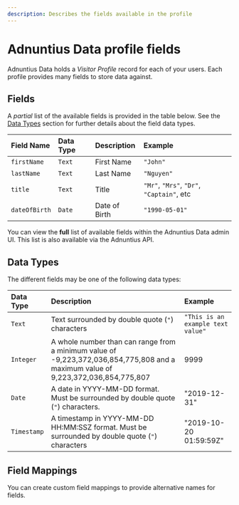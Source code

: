 ```yaml
---
description: Describes the fields available in the profile
---
```


# Adnuntius Data profile fields

Adnuntius Data holds a *Visitor Profile* record for each of your users. Each profile provides many fields to store data against.

## Fields

A *partial* list of the available fields is provided in the table below. See the [Data Types](#data-types) section for further details about the field data types.

| Field Name | Data Type | Description | Example |
| :--- | :--- | :--- | :--- |
| `firstName` | `Text` | First Name	| `"John"` |
| `lastName` | `Text` | Last Name	| `"Nguyen"` |
| `title` |	`Text` | Title | `"Mr"`, `"Mrs"`, `"Dr"`, `"Captain"`, etc |
| `dateOfBirth` |	`Date` | Date of Birth | `"1990-05-01"` |

You can view the **full** list of available fields within the Adnuntius Data admin UI. This list is also available via the Adnuntius API.

## Data Types

The different fields may be one of the following data types:

| Data Type | Description | Example |
| :--- | :--- | :--- |
| `Text` | Text surrounded by double quote (`"`) characters | `"This is an example text value"` |
| `Integer` | A whole number than can range from a minimum value of -9,223,372,036,854,775,808 and a maximum value of 9,223,372,036,854,775,807 | 9999 |
| `Date` | A date in YYYY-MM-DD format. Must be surrounded by double quote (`"`) characters. | "2019-12-31" |
| `Timestamp` | A timestamp in YYYY-MM-DD HH:MM:SSZ format. Must be surrounded by double quote (`"`) characters | "2019-10-20 01:59:59Z" |

## Field Mappings

You can create custom field mappings to provide alternative names for fields.

